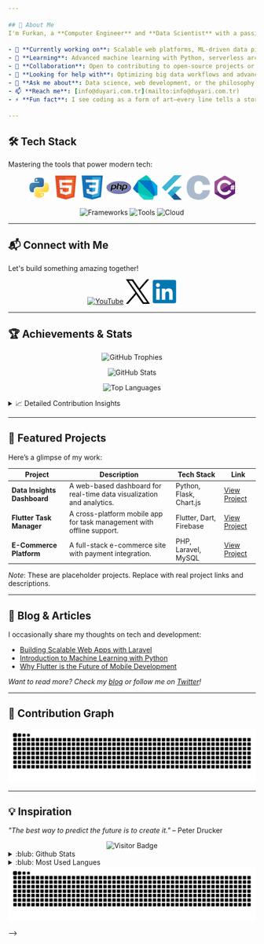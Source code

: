 ```yaml
---

## 🌌 About Me
I'm Furkan, a **Computer Engineer** and **Data Scientist** with a passion for crafting innovative **web** and **mobile applications**. My mission is to blend creativity with technology to solve real-world challenges through data-driven insights and scalable solutions. Whether it's crunching big data, building sleek mobile apps, or designing responsive websites, I thrive on turning ideas into reality.

- 🔭 **Currently working on**: Scalable web platforms, ML-driven data pipelines, and cross-platform mobile apps.
- 🌱 **Learning**: Advanced machine learning with Python, serverless architectures, and Flutter animations.
- 👯 **Collaboration**: Open to contributing to open-source projects or innovative startups.
- 🤝 **Looking for help with**: Optimizing big data workflows and advanced Flutter techniques.
- 💬 **Ask me about**: Data science, web development, or the philosophy of sets!
- 📫 **Reach me**: [info@duyari.com.tr](mailto:info@duyari.com.tr)
- ⚡ **Fun fact**: I see coding as a form of art—every line tells a story!

---
```


## 🛠️ Tech Stack
Mastering the tools that power modern tech:

<p align="center">
  <img src="https://raw.githubusercontent.com/devicons/devicon/master/icons/python/python-original.svg" alt="Python" width="50" height="50" title="Python"/>
  <img src="https://raw.githubusercontent.com/devicons/devicon/master/icons/html5/html5-original.svg" alt="HTML" width="50" height="50" title="HTML"/>
  <img src="https://raw.githubusercontent.com/devicons/devicon/master/icons/css3/css3-original.svg" alt="CSS" width="50" height="50" title="CSS"/>
  <img src="https://raw.githubusercontent.com/devicons/devicon/master/icons/php/php-original.svg" alt="PHP" width="50" height="50" title="PHP"/>
  <img src="https://raw.githubusercontent.com/devicons/devicon/master/icons/dart/dart-original.svg" alt="Dart" width="50" height="50" title="Dart"/>
  <img src="https://raw.githubusercontent.com/devicons/devicon/master/icons/flutter/flutter-original.svg" alt="Flutter" width="50" height="50" title="Flutter"/>
  <img src="https://raw.githubusercontent.com/devicons/devicon/master/icons/c/c-original.svg" alt="C" width="50" height="50" title="C"/>
  <img src="https://raw.githubusercontent.com/devicons/devicon/master/icons/csharp/csharp-original.svg" alt="C#" width="50" height="50" title="C#"/>
</p>

<p align="center">
  <img src="https://img.shields.io/badge/Frameworks-Django%20|%20Flask%20|%20Laravel-blue?style=flat-square&logo=laravel" alt="Frameworks"/>
  <img src="https://img.shields.io/badge/Tools-Git%20|%20Docker%20|%20VS%20Code-green?style=flat-square&logo=docker" alt="Tools"/>
  <img src="https://img.shields.io/badge/Cloud-AWS%20|%20Firebase-orange?style=flat-square&logo=amazonaws" alt="Cloud"/>
</p>

---

## 📬 Connect with Me
Let's build something amazing together!

<p align="center">
  <a href="https://www.youtube.com/@cengaverfurkan"><img src="https://raw.githubusercontent.com/devicons/devicon/master/icons/youtube/youtube-original.svg" alt="YouTube" width="50" height="50"/></a>
  <a href="https://twitter.com/cengaver_f"><img src="https://raw.githubusercontent.com/devicons/devicon/master/icons/twitter/twitter-original.svg" alt="Twitter" width="50" height="50"/></a>
  <a href="https://www.linkedin.com/in/furkan-y%C3%BCksel-a25961240/"><img src="https://raw.githubusercontent.com/devicons/devicon/master/icons/linkedin/linkedin-original.svg" alt="LinkedIn" width="50" height="50"/></a>
</p>

---

## 🏆 Achievements & Stats
<p align="center">
  <img src="https://github-profile-trophy.vercel.app/?username=fyt19&theme=dracula&no-frame=true&margin-w=10" alt="GitHub Trophies"/>
</p>
<p align="center">
  <img src="https://github-readme-stats.vercel.app/api?username=fyt19&show_icons=true&theme=dracula&hide_border=true&count_private=true" alt="GitHub Stats"/>
</p>
<p align="center">
  <img src="https://github-readme-stats.vercel.app/api/top-langs/?username=fyt19&layout=compact&theme=dracula&hide_border=true" alt="Top Languages"/>
</p>

<details>
<summary>📈 Detailed Contribution Insights</summary>
<p align="center">
  <img src="https://github-readme-streak-stats.herokuapp.com/?user=fyt19&theme=dracula&hide_border=true" alt="GitHub Streak"/>
</p>
</details>

---

## 🚀 Featured Projects
Here’s a glimpse of my work:

| Project | Description | Tech Stack | Link |
|---------|-------------|------------|------|
| **Data Insights Dashboard** | A web-based dashboard for real-time data visualization and analytics. | Python, Flask, Chart.js | [View Project](https://github.com/fyt19/data-insights) |
| **Flutter Task Manager** | A cross-platform mobile app for task management with offline support. | Flutter, Dart, Firebase | [View Project](https://github.com/fyt19/task-manager) |
| **E-Commerce Platform** | A full-stack e-commerce site with payment integration. | PHP, Laravel, MySQL | [View Project](https://github.com/fyt19/ecommerce-platform) |

*Note*: These are placeholder projects. Replace with real project links and descriptions.

---

## 📝 Blog & Articles
I occasionally share my thoughts on tech and development:

- [Building Scalable Web Apps with Laravel](https://dev.to/fyt19/laravel-scalability)
- [Introduction to Machine Learning with Python](https://medium.com/@fyt19/ml-python)
- [Why Flutter is the Future of Mobile Development](https://dev.to/fyt19/flutter-future)

*Want to read more? Check my [blog](#) or follow me on [Twitter](https://twitter.com/cengaver_f)!*

---

## 🐍 Contribution Graph
<p align="center">
  <picture>
    <source media="(prefers-color-scheme: dark)" srcset="https://raw.githubusercontent.com/fyt19/fyt19/output/github-contribution-grid-snake-dark.svg">
    <source media="(prefers-color-scheme: light)" srcset="https://raw.githubusercontent.com/fyt19/fyt19/output/github-contribution-grid-snake.svg">
    <img alt="GitHub Contribution Snake" src="https://raw.githubusercontent.com/fyt19/fyt19/output/github-contribution-grid-snake.svg">
  </picture>
</p>

---

## 💡 Inspiration
*"The best way to predict the future is to create it."* – Peter Drucker

<div align="center">
  <img src="https://visitor-badge.laobi.icu/badge?page_id=fyt19.fyt19&style=flat-square&color=purple" alt="Visitor Badge"/>
</div>



<!--
<div align="center">
  <img src="https://media.giphy.com/media/v1.Y2lkPTc5MGI3NjExZDU2Y2JiOGRlYmIwNWQ1OGIyZDc4NzBkNTM5MDk0NDJkMDMxZDBlYyZjdD1n/1vh1PXneQqN1e/giphy.gif" width="100" height="90">
  <h1>👋 Hey, I'm Furkan Yüksel!</h1>
  <p><em>Computer Engineer | Data Scientist | Web & Mobile Developer</em></p>
  <p><strong>"Every set is a subset of itself" 🧠</strong></p>
</div>

---

## 🚀 About Me
I'm a passionate **Computer Engineer** and **Data Scientist** with a knack for building **web** and **mobile applications**. I love exploring the intersections of technology, data, and creativity to solve real-world problems. Currently, I'm diving deeper into **Big Data**, **Web Development**, and **Mobile App Development** with a focus on delivering impactful solutions.

- 🌱 **Currently learning**: Advanced PHP, Python (ML/AI), and Flutter for cross-platform apps.
- 🔭 **Working on**: Scalable web apps, data-driven insights, and mobile-first solutions.
- 👯 **Open to collaborate**: On open-source projects or innovative tech ideas.
- 💬 **Ask me about**: Tech, programming, or just about anything!
- 📫 **Reach me at**: [info@duyari.com.tr](mailto:info@duyari.com.tr)
- ⚡ **Fun fact**: I believe technology is the ultimate playground for creativity!

---

## 🌟 Skills & Tech Stack
Here are the tools and technologies I wield to build awesome projects:

<p align="center">
  <img src="https://raw.githubusercontent.com/devicons/devicon/master/icons/python/python-original.svg" alt="Python" width="40" height="40" title="Python"/>
  <img src="https://raw.githubusercontent.com/devicons/devicon/master/icons/html5/html5-original.svg" alt="HTML" width="40" height="40" title="HTML"/>
  <img src="https://raw.githubusercontent.com/devicons/devicon/master/icons/css3/css3-original.svg" alt="CSS" width="40" height="40" title="CSS"/>
  <img src="https://raw.githubusercontent.com/devicons/devicon/master/icons/php/php-original.svg" alt="PHP" width="40" height="40" title="PHP"/>
  <img src="https://raw.githubusercontent.com/devicons/devicon/master/icons/dart/dart-original.svg" alt="Dart" width="40" height="40" title="Dart"/>
  <img src="https://raw.githubusercontent.com/devicons/devicon/master/icons/flutter/flutter-original.svg" alt="Flutter" width="40" height="40" title="Flutter"/>
  <img src="https://raw.githubusercontent.com/devicons/devicon/master/icons/c/c-original.svg" alt="C" width="40" height="40" title="C"/>
  <img src="https://raw.githubusercontent.com/devicons/devicon/master/icons/csharp/csharp-original.svg" alt="C#" width="40" height="40" title="C#"/>
</p>

---

## 📫 Connect with Me
Let's stay in touch! Find me on:

<p align="center">
  <a href="https://www.youtube.com/@cengaverfurkan"><img src="https://raw.githubusercontent.com/devicons/devicon/master/icons/youtube/youtube-original.svg" alt="YouTube" width="40" height="40"/></a>
  <a href="https://twitter.com/cengaver_f"><img src="https://raw.githubusercontent.com/devicons/devicon/master/icons/twitter/twitter-original.svg" alt="Twitter" width="40" height="40"/></a>
  <a href="https://www.linkedin.com/in/furkan-y%C3%BCksel-a25961240/"><img src="https://raw.githubusercontent.com/devicons/devicon/master/icons/linkedin/linkedin-original.svg" alt="LinkedIn" width="40" height="40"/></a>
</p>

---

## 📊 GitHub Stats
<p align="center">
  <img src="https://github-readme-stats.vercel.app/api?username=fyt19&show_icons=true&theme=dracula&hide_border=true" alt="Furkan's GitHub Stats" />
</p>
<p align="center">
  <img src="https://github-readme-stats.vercel.app/api/top-langs/?username=fyt19&layout=compact&theme=dracula&hide_border=true" alt="Furkan's Most Used Languages" />
</p>

---

## 🏆 Featured Projects
Here are some of my favorite projects that showcase my skills:

- **[Project Name 1](https://github.com/fyt19/project1)**: A web app built with [Tech Stack] to [brief description]. *(Add a brief description and link to a real project.)*
- **[Project Name 2](https://github.com/fyt19/project2)**: A mobile app developed using Flutter for [brief description]. *(Replace with real project details.)*
- **[Project Name 3](https://github.com/fyt19/project3)**: A data science project leveraging Python and ML to [brief description]. *(Customize as needed.)*

*Want to collaborate on a project? Reach out!*

---

## 🐍 GitHub Contribution Graph
<p align="center">
  <img src="https://raw.githubusercontent.com/fyt19/fyt19/output/github-contribution-grid-snake.svg" alt="GitHub Contribution Snake" />
</p>

---

## 💡 Fun Quote
*"Code is like humor. When you have to explain it, it’s bad."* – Cory House

---

<div align="center">
  <img src="https://visitor-badge.laobi.icu/badge?page_id=fyt19.fyt19" alt="Visitor Badge"/>
</div>
-->

<!--
<img src = "https://media.giphy.com/media/v1.Y2lkPTc5MGI3NjExZDU2Y2JiOGRlYmIwNWQ1OGIyZDc4NzBkNTM5MDk0NDJkMDMxZDBlYyZjdD1n/1vh1PXneQqN1e/giphy.gif" align="right" width="100" height="90">

### Hi there, I'm Furkan. :blush:

## Computer Engineering | Data Scienist | Web Developer | Mobile App Developer

<font color = "blue">Every set is a Subset of it self</font>

### Reach out to me

[<img width="22" src="https://unpkg.com/simple-icons@v4/icons/youtube.svg" align=left />][youtube] [<img width="22" src="https://unpkg.com/simple-icons@v4/icons/twitter.svg" align=left />][twitter] [<img width="22" src="https://unpkg.com/simple-icons@v4/icons/linkedin.svg" align=left />][linkedin]

<br />
<br />

### Teach I use
<img src="https://raw.githubusercontent.com/github/explore/80688e429a7d4ef2fca1e82350fe8e3517d3494d/topics/python/python.png" width ="25" height="25"> <img src="https://raw.githubusercontent.com/github/explore/80688e429a7d4ef2fca1e82350fe8e3517d3494d/topics/html/html.png" width ="25" height="25"> <img src="https://raw.githubusercontent.com/github/explore/80688e429a7d4ef2fca1e82350fe8e3517d3494d/topics/css/css.png" width ="25" height="25"> <img src="https://raw.githubusercontent.com/github/explore/80688e429a7d4ef2fca1e82350fe8e3517d3494d/topics/php/php.png" width ="25" height="25"> <img src="https://raw.githubusercontent.com/github/explore/80688e429a7d4ef2fca1e82350fe8e3517d3494d/topics/dart/dart.png" width ="25" height="25"> <img src="https://raw.githubusercontent.com/github/explore/80688e429a7d4ef2fca1e82350fe8e3517d3494d/topics/flutter/flutter.png" width ="25" height="25"> <img src="https://raw.githubusercontent.com/github/explore/f3e22f0dca2be955676bc70d6214b95b13354ee8/topics/c/c.png" width ="25" height="25"> <img src="https://raw.githubusercontent.com/github/explore/f3e22f0dca2be955676bc70d6214b95b13354ee8/topics/csharp/csharp.png" width ="25" height="25"> <!-- <img src="https://raw.githubusercontent.com/github/explore/f3e22f0dca2be955676bc70d6214b95b13354ee8/topics/unity/unity.png" width ="25" height="25"> -->





<details>
<summary>:blub: Github Stats</summary>
<img src="https://github-readme-stats.vercel.app/api?username=fyt19&theme=dark"> <!-- dark, radical, merko, gruvbox, tokyonight, onedark, cobalt, synthwave, highcontrast, dracula  -->
</details>


<details>
<summary>:blub: Most Used Langues</summary>
<img src="https://github-readme-stats.vercel.app/api/top-langs/?username=fyt19&&layout=compact"> 
</details>

[youtube]: https://www.youtube.com/@cengaverfurkan
[twitter]: https://twitter.com/cengaver_f
[linkedin]: https://www.linkedin.com/in/furkan-y%C3%BCksel-a25961240/

<picture>
  <source media="(prefers-color-scheme: dark)" srcset="https://raw.githubusercontent.com/fyt19/fyt19/output/github-contribution-grid-snake-dark.svg">
  <source media="(prefers-color-scheme: light)" srcset="https://raw.githubusercontent.com/fyt19/fyt19/output/github-contribution-grid-snake.svg">
  <img alt="github contribution grid snake animation" src="https://raw.githubusercontent.com/fyt19/fyt19/output/github-contribution-grid-snake.svg">
</picture>

-->

<!--



### Hi there 👋
- 🔭 I’m currently working on web, big data and mobile.
- 🌱 I’m currently learning PHP, Python and Flutter.
- 👯 I’m looking to collaborate on ...
- 🤔 I’m looking for help with everything.
- 💬 Ask me about everything.
- 📫 How to reach me: info@duyari.com.tr
- 😄 Pronouns: ...
- ⚡ Fun fact: technology




**fyt19/fyt19** is a ✨ _special_ ✨ repository because its `README.md` (this file) appears on your GitHub profile.

Here are some ideas to get you started:

- 🔭 I’m currently working on web, big data and mobile.
- 🌱 I’m currently learning PHP, Python and Flutter.
- 👯 I’m looking to collaborate on ...
- 🤔 I’m looking for help with everything.
- 💬 Ask me about everything.
- 📫 How to reach me: info@duyari.com.tr
- 😄 Pronouns: ...
- ⚡ Fun fact: technology
-->

